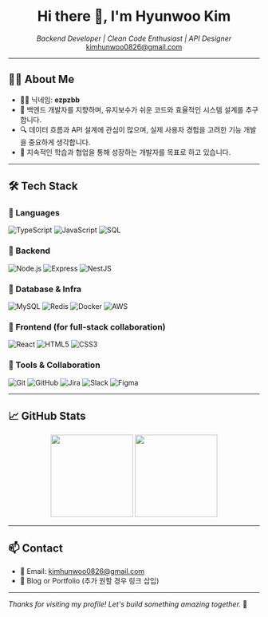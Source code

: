 <h1 align="center">Hi there 👋, I'm Hyunwoo Kim</h1>

<p align="center">
  <i>Backend Developer | Clean Code Enthusiast | API Designer</i><br />
  <a href="mailto:kimhunwoo0826@gmail.com">kimhunwoo0826@gmail.com</a>
</p>

---

## 🧑‍💻 About Me

- 👨‍💻 닉네임: **ezpzbb**
- 💼 백엔드 개발자를 지향하며, 유지보수가 쉬운 코드와 효율적인 시스템 설계를 추구합니다.
- 🔍 데이터 흐름과 API 설계에 관심이 많으며, 실제 사용자 경험을 고려한 기능 개발을 중요하게 생각합니다.
- 🚀 지속적인 학습과 협업을 통해 성장하는 개발자를 목표로 하고 있습니다.

---

## 🛠️ Tech Stack

### 📌 Languages
![TypeScript](https://img.shields.io/badge/-TypeScript-3178C6?style=flat&logo=TypeScript&logoColor=white)
![JavaScript](https://img.shields.io/badge/-JavaScript-F7DF1E?style=flat&logo=JavaScript&logoColor=black)
![SQL](https://img.shields.io/badge/-SQL-4479A1?style=flat&logo=MySQL&logoColor=white)

### 📌 Backend
![Node.js](https://img.shields.io/badge/-Node.js-339933?style=flat&logo=Node.js&logoColor=white)
![Express](https://img.shields.io/badge/-Express-000000?style=flat&logo=Express&logoColor=white)
![NestJS](https://img.shields.io/badge/-NestJS-E0234E?style=flat&logo=nestjs&logoColor=white)

### 📌 Database & Infra
![MySQL](https://img.shields.io/badge/-MySQL-005C84?style=flat&logo=MySQL&logoColor=white)
![Redis](https://img.shields.io/badge/-Redis-DC382D?style=flat&logo=Redis&logoColor=white)
![Docker](https://img.shields.io/badge/-Docker-2496ED?style=flat&logo=Docker&logoColor=white)
![AWS](https://img.shields.io/badge/-AWS-232F3E?style=flat&logo=Amazon-AWS&logoColor=white)

### 📌 Frontend (for full-stack collaboration)
![React](https://img.shields.io/badge/-React-61DAFB?style=flat&logo=React&logoColor=black)
![HTML5](https://img.shields.io/badge/-HTML5-E34F26?style=flat&logo=HTML5&logoColor=white)
![CSS3](https://img.shields.io/badge/-CSS3-1572B6?style=flat&logo=CSS3&logoColor=white)

### 📌 Tools & Collaboration
![Git](https://img.shields.io/badge/-Git-F05032?style=flat&logo=Git&logoColor=white)
![GitHub](https://img.shields.io/badge/-GitHub-181717?style=flat&logo=GitHub&logoColor=white)
![Jira](https://img.shields.io/badge/-Jira-0052CC?style=flat&logo=Jira&logoColor=white)
![Slack](https://img.shields.io/badge/-Slack-4A154B?style=flat&logo=Slack&logoColor=white)
![Figma](https://img.shields.io/badge/-Figma-F24E1E?style=flat&logo=Figma&logoColor=white)

---

## 📈 GitHub Stats

<p align="center">
  <img src="https://github-readme-stats.vercel.app/api?username=ezpzbb&show_icons=true&theme=default" height="165" />
  <img src="https://github-readme-stats.vercel.app/api/top-langs/?username=ezpzbb&layout=compact&theme=default" height="165" />
</p>

---

## 📫 Contact

- 📧 Email: kimhunwoo0826@gmail.com
- 💼 Blog or Portfolio (추가 원할 경우 링크 삽입)

---

_Thanks for visiting my profile! Let's build something amazing together._ 🚀
